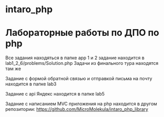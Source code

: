 # intaro_php

# Лабораторные работы по ДПО по php

Все задания находяться в папке app
1 и 2 задание находится в lab1_2_6/problems/Solution.php
Задачи из финального тура находятся там же

Задание с формой обратной связью и отправкой письма на почту находится в папке lab3

Задание с api Яндекс находится в папке lab5

Задание с написанием MVC приложения на php находится в другом репозитории: https://github.com/MicroMolekula/intaro_php_library
